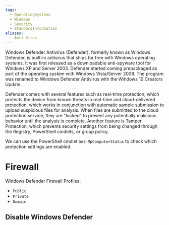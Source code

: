 ```yaml
---
tags:
  - OperatingSystems
  - Windows
  - Security
  - StandardInformation
aliases:
  - Anti Virus
---
```

Windows Defender Antivirus (Defender), formerly known as Windows Defender, is built-in antivirus that ships for free with Windows operating systems. It was first released as a downloadable anti-spyware tool for Windows XP and Server 2003. Defender started coming prepackaged as part of the operating system with Windows Vista/Server 2008. The program was renamed to Windows Defender Antivirus with the Windows 10 Creators Update.

Defender comes with several features such as real-time protection, which protects the device from known threats in real-time and cloud-delivered protection, which works in conjunction with automatic sample submission to upload suspicious files for analysis. When files are submitted to the cloud protection service, they are "locked" to prevent any potentially malicious behavior until the analysis is complete. Another feature is Tamper Protection, which prevents security settings from being changed through the Registry, PowerShell cmdlets, or group policy.

We can use the PowerShell cmdlet `Get-MpComputerStatus` to check which protection settings are enabled.

# Firewall 

Windows Defender Firewall Profiles:

- `Public`
- `Private`
- `Domain`


## Disable Windows Defender
